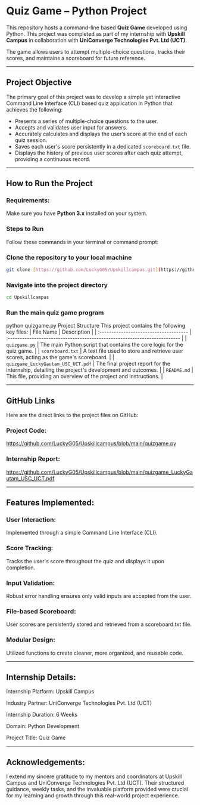#  Quiz Game – Python Project

This repository hosts a command-line based **Quiz Game** developed using Python. This project was completed as part of my internship with **Upskill Campus** in collaboration with **UniConverge Technologies Pvt. Ltd (UCT)**.

The game allows users to attempt multiple-choice questions, tracks their scores, and maintains a scoreboard for future reference.

---

## Project Objective

The primary goal of this project was to develop a simple yet interactive Command Line Interface (CLI) based quiz application in Python that achieves the following:

-   Presents a series of multiple-choice questions to the user.
-   Accepts and validates user input for answers.
-   Accurately calculates and displays the user’s score at the end of each quiz session.
-   Saves each user's score persistently in a dedicated `scoreboard.txt` file.
-   Displays the history of previous user scores after each quiz attempt, providing a continuous record.

---

## How to Run the Project

### Requirements:
Make sure you have **Python 3.x** installed on your system.

###  Steps to Run
Follow these commands in your terminal or command prompt:


### Clone the repository to your local machine
```bash
git clone [https://github.com/LuckyG05/Upskillcampus.git](https://github.com/LuckyG05/Upskillcampus.git)
```

### Navigate into the project directory
```bash
cd Upskillcampus
```

### Run the main quiz game program
python quizgame.py
Project Structure
This project contains the following key files:
| File Name                              | Description                                                               |
| :------------------------------------- | :------------------------------------------------------------------------ |
| `quizgame.py`                          | The main Python script that contains the core logic for the quiz game.    |
| `scoreboard.txt`                       | A text file used to store and retrieve user scores, acting as the game's scoreboard. |
| `quizgame_LuckyGautam_USC_UCT.pdf`     | The final project report for the internship, detailing the project's development and outcomes. |
| `README.md`                            | This file, providing an overview of the project and instructions.         |

---

## GitHub Links
Here are the direct links to the project files on GitHub:

### Project Code: 
https://github.com/LuckyG05/Upskillcampus/blob/main/quizgame.py

### Internship Report: 
https://github.com/LuckyG05/Upskillcampus/blob/main/quizgame_LuckyGautam_USC_UCT.pdf

---

## Features Implemented:
### User Interaction: 
Implemented through a simple Command Line Interface (CLI).
### Score Tracking: 
Tracks the user's score throughout the quiz and displays it upon completion.
### Input Validation: 
Robust error handling ensures only valid inputs are accepted from the user.
### File-based Scoreboard: 
User scores are persistently stored and retrieved from a scoreboard.txt file.
### Modular Design: 
Utilized functions to create cleaner, more organized, and reusable code.

---

## Internship Details:
Internship Platform: Upskill Campus

Industry Partner: UniConverge Technologies Pvt. Ltd (UCT)

Internship Duration: 6 Weeks

Domain: Python Development

Project Title: Quiz Game

---

## Acknowledgements:
I extend my sincere gratitude to my mentors and coordinators at Upskill Campus and UniConverge Technologies Pvt. Ltd (UCT). Their structured guidance, weekly tasks, and the invaluable platform provided were crucial for my learning and growth through this real-world project experience.

